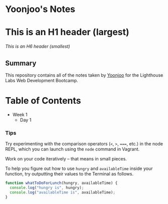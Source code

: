 # Yoonjoo's Notes

# This is an H1 header (largest)

###### This is an H6 header (smallest)

## Summary

This repository contains all of the notes taken by [Yoonjoo](https://github.com/leslieyjkim/LHL_W1D1) for the Lighthouse Labs Web Development Bootcamp.

# Table of Contents

- Week 1
  - Day 1

### Tips

Try experimenting with the comparison operators (`<`, `>`, `===`, etc.) in the node REPL, which you can launch using the `node` command in Vagrant.

Work on your code iteratively – that means in small pieces.

To help you figure out how to use `hungry` and `availableTime` inside your function, try outputting their values to the Terminal as follows.

```javascript
function whatToDoForLunch(hungry, availableTime) {
  console.log("hungry is", hungry);
  console.log("availableTime is", availableTime);
}
```
